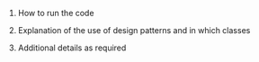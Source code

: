 1. How to run the code

2. Explanation of the use of design patterns and in which classes

3. Additional details as required